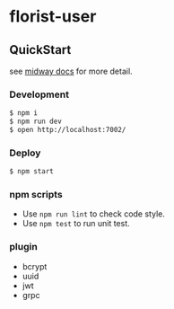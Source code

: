 # florist-user

## QuickStart

see [midway docs][midway] for more detail.

### Development

```bash
$ npm i
$ npm run dev
$ open http://localhost:7002/
```

### Deploy

```bash
$ npm start
```

### npm scripts

- Use `npm run lint` to check code style.
- Use `npm test` to run unit test.


[midway]: https://midwayjs.org


### plugin
- bcrypt
- uuid
- jwt
- grpc